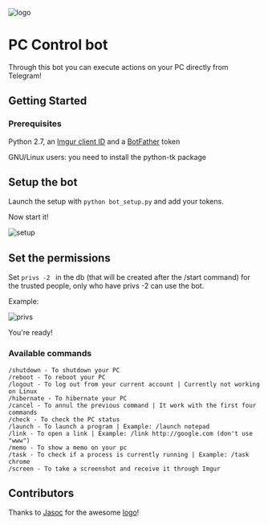 ![logo](http://i.imgur.com/294uZ8G.png)
# PC Control bot

Through this bot you can execute actions on your PC directly from Telegram!

## Getting Started

### Prerequisites

Python 2.7, an [Imgur client ID](http://api.imgur.com/)
and a [BotFather](www.t.me/BotFather) token

GNU/Linux users: you need to install the python-tk package 

## Setup the bot

Launch the setup with ```python bot_setup.py``` and add your tokens.

Now start it!

![setup](https://i.imgur.com/EAxl9xS.png)

## Set the permissions

Set ```privs -2 ``` in the db (that will be created after the /start command) for the trusted people, only who have privs -2 can
use the bot.

Example:

![privs](http://i.imgur.com/ObTJRJ0.png)

You're ready!

### Available commands

```
/shutdown - To shutdown your PC
/reboot - To reboot your PC
/logout - To log out from your current account | Currently not working on Linux
/hibernate - To hibernate your PC
/cancel - To annul the previous command | It work with the first four commands
/check - To check the PC status
/launch - To launch a program | Example: /launch notepad
/link - To open a link | Example: /link http://google.com (don't use "www")
/memo - To show a memo on your pc
/task - To check if a process is currently running | Example: /task chrome
/screen - To take a screenshot and receive it through Imgur
```

## Contributors
Thanks to [Jasoc](https://github.com/jasoc) for the awesome [logo](http://i.imgur.com/V6B5ZEf.png)!
